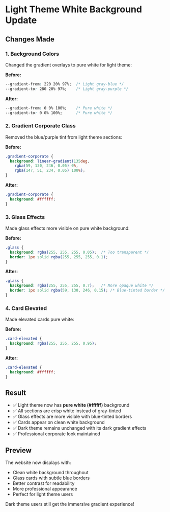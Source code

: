 # Light Theme White Background Update

## Changes Made

### 1. Background Colors
Changed the gradient overlays to pure white for light theme:

**Before:**
```css
--gradient-from: 220 20% 97%;  /* Light gray-blue */
--gradient-to: 280 20% 97%;    /* Light gray-purple */
```

**After:**
```css
--gradient-from: 0 0% 100%;    /* Pure white */
--gradient-to: 0 0% 100%;      /* Pure white */
```

### 2. Gradient Corporate Class
Removed the blue/purple tint from light theme sections:

**Before:**
```css
.gradient-corporate {
  background: linear-gradient(135deg, 
    rgba(59, 130, 246, 0.05) 0%, 
    rgba(147, 51, 234, 0.05) 100%);
}
```

**After:**
```css
.gradient-corporate {
  background: #ffffff;
}
```

### 3. Glass Effects
Made glass effects more visible on pure white background:

**Before:**
```css
.glass {
  background: rgba(255, 255, 255, 0.05);  /* Too transparent */
  border: 1px solid rgba(255, 255, 255, 0.1);
}
```

**After:**
```css
.glass {
  background: rgba(255, 255, 255, 0.7);   /* More opaque white */
  border: 1px solid rgba(59, 130, 246, 0.15); /* Blue-tinted border */
}
```

### 4. Card Elevated
Made elevated cards pure white:

**Before:**
```css
.card-elevated {
  background: rgba(255, 255, 255, 0.95);
}
```

**After:**
```css
.card-elevated {
  background: #ffffff;
}
```

## Result

- ✅ Light theme now has **pure white (#ffffff)** background
- ✅ All sections are crisp white instead of gray-tinted
- ✅ Glass effects are more visible with blue-tinted borders
- ✅ Cards appear on clean white background
- ✅ Dark theme remains unchanged with its dark gradient effects
- ✅ Professional corporate look maintained

## Preview

The website now displays with:
- Clean white background throughout
- Glass cards with subtle blue borders
- Better contrast for readability
- More professional appearance
- Perfect for light theme users

Dark theme users still get the immersive gradient experience!
